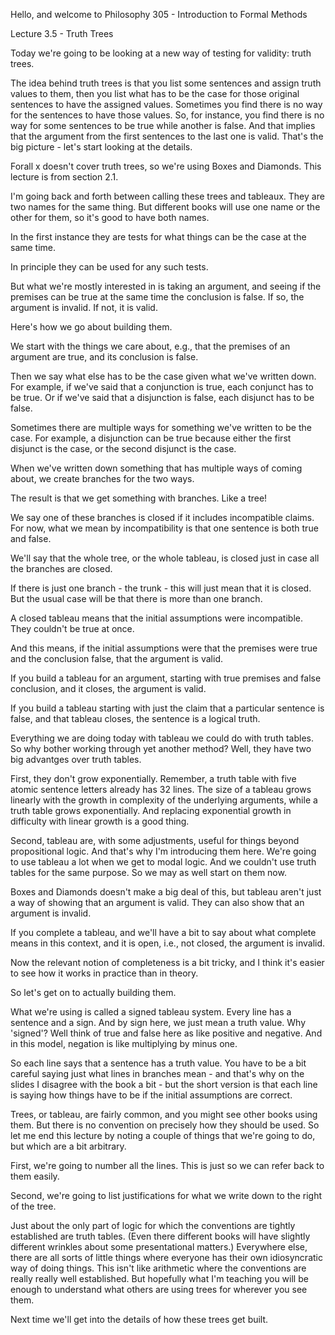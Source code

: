 Hello, and welcome to Philosophy 305 - Introduction to Formal Methods

Lecture 3.5 - Truth Trees

<new slide>

Today we're going to be looking at a new way of testing for validity: truth trees.

The idea behind truth trees is that you list some sentences and assign truth values to them, then you list what has to be the case for those original sentences to have the assigned values. Sometimes you find there is no way for the sentences to have those values. So, for instance, you find there is no way for some sentences to be true while another is false. And that implies that the argument from the first sentences to the last one is valid. That's the big picture - let's start looking at the details.

<new slide>

Forall x doesn't cover truth trees, so we're using Boxes and Diamonds. This lecture is from section 2.1.

<new slide>

I'm going back and forth between calling these trees and tableaux. They are two names for the same thing. But different books will use one name or the other for them, so it's good to have both names.

In the first instance they are tests for what things can be the case at the same time.

In principle they can be used for any such tests.

But what we're mostly interested in is taking an argument, and seeing if the premises can be true at the same time the conclusion is false. If so, the argument is invalid. If not, it is valid.

<new slide>

Here's how we go about building them.

We start with the things we care about, e.g., that the premises of an argument are true, and its conclusion is false.

<new slide>

Then we say what else has to be the case given what we've written down. For example, if we've said that a conjunction is true, each conjunct has to be true. Or if we've said that a disjunction is false, each disjunct has to be false.

<new slide>

Sometimes there are multiple ways for something we've written to be the case. For example, a disjunction can be true because either the first disjunct is the case, or the second disjunct is the case.

When we've written down something that has multiple ways of coming about, we create branches for the two ways.

<new slide>

The result is that we get something with branches. Like a tree!

We say one of these branches is closed if it includes incompatible claims. For now, what we mean by incompatibility is that one sentence is both true and false.

<new slide>

We'll say that the whole tree, or the whole tableau, is closed just in case all the branches are closed.

If there is just one branch - the trunk - this will just mean that it is closed. But the usual case will be that there is more than one branch.

<new slide>

A closed tableau means that the initial assumptions were incompatible. They couldn't be true at once.

And this means, if the initial assumptions were that the premises were true and the conclusion false, that the argument is valid.

If you build a tableau for an argument, starting with true premises and false conclusion, and it closes, the argument is valid.

<new slide>

If you build a tableau starting with just the claim that a particular sentence is false, and that tableau closes, the sentence is a logical truth.

<new slide>

Everything we are doing today with tableau we could do with truth tables. So why bother working through yet another method? Well, they have two big advantges over truth tables.

First, they don't grow exponentially. Remember, a truth table with five atomic sentence letters already has 32 lines. The size of a tableau grows linearly with the growth in complexity of the underlying arguments, while a truth table grows exponentially. And replacing exponential growth in difficulty with linear growth is a good thing.

<new slide>

Second, tableau are, with some adjustments, useful for things beyond propositional logic. And that's why I'm introducing them here. We're going to use tableau a lot when we get to modal logic. And we couldn't use truth tables for the same purpose. So we may as well start on them now.

<new slide>

Boxes and Diamonds doesn't make a big deal of this, but tableau aren't just a way of showing that an argument is valid. They can also show that an argument is invalid.

If you complete a tableau, and we'll have a bit to say about what complete means in this context, and it is open, i.e., not closed, the argument is invalid.

<new slide>

Now the relevant notion of completeness is a bit tricky, and I think it's easier to see how it works in practice than in theory.

So let's get on to actually building them.

<new slide>

What we're using is called a signed tableau system. Every line has a sentence and a sign. And by sign here, we just mean a truth value. Why 'signed'? Well think of true and false here as like positive and negative. And in this model, negation is like multiplying by minus one.

<new slide>

So each line says that a sentence has a truth value. You have to be a bit careful saying just what lines in branches mean - and that's why on the slides I disagree with the book a bit - but the short version is that each line is saying how things have to be if the initial assumptions are correct.

<new slide>

Trees, or tableau, are fairly common, and you might see other books using them. But there is no convention on precisely how they should be used. So let me end this lecture by noting a couple of things that we're going to do, but which are a bit arbitrary.

First, we're going to number all the lines. This is just so we can refer back to them easily.

<new slide>

Second, we're going to list justifications for what we write down to the right of the tree. 

<new slide>

Just about the only part of logic for which the conventions are tightly established are truth tables. (Even there different books will have slightly different wrinkles about some presentational matters.) Everywhere else, there are all sorts of little things where everyone has their own idiosyncratic way of doing things. This isn't like arithmetic where the conventions are really really well established. But hopefully what I'm teaching you will be enough to understand what others are using trees for wherever you see them.

<new slide>

Next time we'll get into the details of how these trees get built.